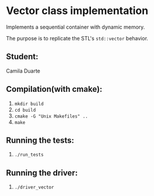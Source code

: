# Vector class implementation

Implements a sequential container with dynamic memory.

The purpose is to replicate the STL's `std::vector` behavior.

## Student:

Camila Duarte

## Compilation(with cmake):
1. `mkdir build`
2. `cd build`
3. `cmake -G "Unix Makefiles" ..`
4. `make`

## Running the tests:
1. `./run_tests`

## Running the driver:
1. `./driver_vector`
